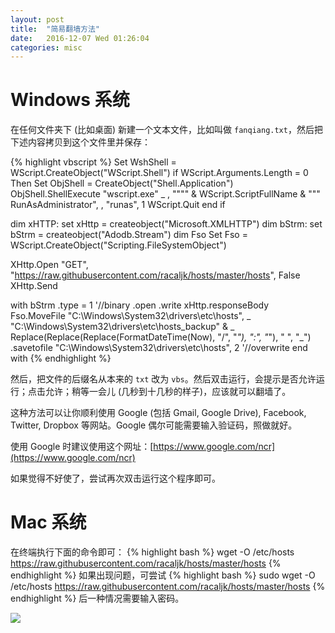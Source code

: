 ```yaml
---
layout: post
title:  "简易翻墙方法"
date:   2016-12-07 Wed 01:26:04
categories: misc
---
```


# Windows 系统

在任何文件夹下 (比如桌面) 新建一个文本文件，比如叫做 `fanqiang.txt`，然后把下述内容拷贝到这个文件里并保存：

{% highlight vbscript %}
Set WshShell = WScript.CreateObject("WScript.Shell")
if WScript.Arguments.Length = 0 Then
    Set ObjShell = CreateObject("Shell.Application")
    ObjShell.ShellExecute "wscript.exe" _
      , """" & WScript.ScriptFullName & """ RunAsAdministrator", , "runas", 1
    WScript.Quit
end if


dim xHTTP: set xHttp = createobject("Microsoft.XMLHTTP")
dim bStrm: set bStrm = createobject("Adodb.Stream")
dim Fso
Set Fso = WScript.CreateObject("Scripting.FileSystemObject")

XHttp.Open "GET", "https://raw.githubusercontent.com/racaljk/hosts/master/hosts", False
XHttp.Send

with bStrm
    .type = 1 '//binary
    .open
    .write xHttp.responseBody
    Fso.MoveFile "C:\Windows\System32\drivers\etc\hosts", _
        "C:\Windows\System32\drivers\etc\hosts_backup" & _
        Replace(Replace(Replace(FormatDateTime(Now), "/", "_"), ":", "_"), " ", "_")
    .savetofile "C:\Windows\System32\drivers\etc\hosts", 2 '//overwrite
end with
{% endhighlight %}

然后，把文件的后缀名从本来的 `txt` 改为 `vbs`。然后双击运行，会提示是否允许运行；点击允许；稍等一会儿 (几秒到十几秒的样子)，应该就可以翻墙了。

这种方法可以让你顺利使用 Google (包括 Gmail, Google Drive), Facebook, Twitter, Dropbox 等网站。Google 偶尔可能需要输入验证码，照做就好。

使用 Google 时建议使用这个网址：[https://www.google.com/ncr](https://www.google.com/ncr)

如果觉得不好使了，尝试再次双击运行这个程序即可。

# Mac 系统

在终端执行下面的命令即可：
{% highlight bash %}
wget -O /etc/hosts https://raw.githubusercontent.com/racaljk/hosts/master/hosts
{% endhighlight %}
如果出现问题，可尝试
{% highlight bash %}
sudo wget -O /etc/hosts https://raw.githubusercontent.com/racaljk/hosts/master/hosts
{% endhighlight %}
后一种情况需要输入密码。

<img src="{{ site.url }}/pictures/2016-12-07-ladder.jpg" id="Ladder">
